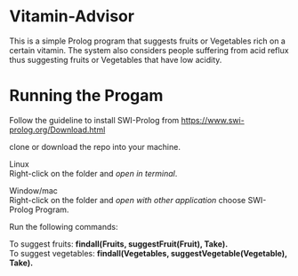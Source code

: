 # Vitamin-Advisor

This is a simple Prolog program that suggests fruits or Vegetables rich on a certain vitamin.
The system also considers people suffering from acid reflux thus suggesting fruits or Vegetables that have low acidity.


# Running the Progam
Follow the guideline to install SWI-Prolog from https://www.swi-prolog.org/Download.html 

clone or download the repo into your machine.

Linux <br> 
Right-click on the folder and *open in terminal*.

Window/mac<br>
 Right-click on the folder and *open with other application* choose SWI-Prolog Program.

Run the following commands:<br>

To suggest fruits: **findall(Fruits, suggestFruit(Fruit), Take).**<br>
To suggest vegetables: **findall(Vegetables, suggestVegetable(Vegetable), Take).**

